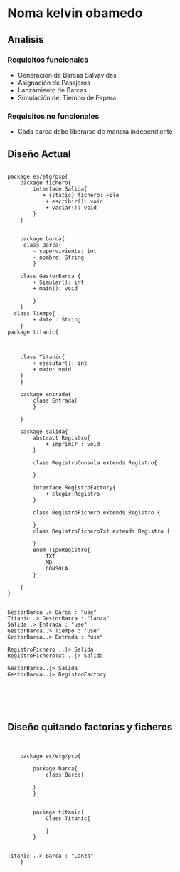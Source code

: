 # Noma kelvin obamedo

## Analisis

  ### <b>Requisitos funcionales</b>
  - Generación de Barcas Salvavidas
  - Asignación de Pasajeros
  - Lanzamiento de Barcas
  - Simulación del Tiempo de Espera


### <b>Requisitos no funcionales</b>
- Cada barca debe liberarse de manera independiente
## Diseño Actual

``` plantuml

package es/etg/psp{
    package fichero{
        interface Salida{
           + {static} fichero: File
            + escribir(): void 
            + vaciar(): void
        }
    }

    
    package barca{
     class Barca{
        - superviviente: int
        - nombre: String
        }

    class GestorBarca {
        + Simular(): int
        + main(): void

        }
    }
  class Tiempo{
        + date : String
    }
package titanic{

  

    class Titanic{
        + ejecutar(): int
        + main: void
    }
    }

    package entrada{
        class Entrada{
        }
        
    }

    package salida{
        abstract Registro{
            + imprimir : void
        }

        class RegistroConsola extends Registro{

        }

        interface RegistroFactory{
            + elegir:Registro
        }

        class RegistroFichero extends Registro {

        }
        class RegistroFicheroTxt extends Registro {

        }
        enum TipoRegistro{
            TXT
            MD
            CONSOLA
        }

    }
}


GestorBarca .> Barca : "use"
Titanic .> GestorBarca : "lanza"
Salida .> Entrada : "use"
GestorBarca..> Tiempo : "use"
GestorBarca..> Entrada : "use"

RegistroFichero ..|> Salida
RegistroFicheroTxt ..|> Salida

GestorBarca..|> Salida 
GestorBarca..|> RegistroFactory






```

## Diseño quitando factorias y ficheros

``` plantuml


    package es/etg/psp{

        package barca{
            class Barca{

        }
        }
        

        package titanic{
            Class Titanic{

            }
        }


Titanic ..> Barca : "Lanza"
    }
```
